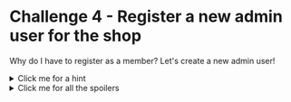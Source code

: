 # Challenge 4 - Register a new admin user for the shop

Why do I have to register as a member? Let's create a new admin user!

<details>
  <summary>Click me for a hint</summary>
  
  ```
  Try and intercept the registration request to see what it looks like. Maybe you could add a new parameter?
  ```
</details>

<details>
  <summary>Click me for all the spoilers</summary>
  
  # Spoilers
  
  Go to the login page, and begin registering a new user.
  
  <p align="center">
	<img src="https://github.com/DMUHackers/weekly_sessions/blob/master/2020-2021/week_6/challenge_4/ch4shots/1.png">
  </p>
  
 Make sure your burp is now intercepting!
  
  <p align="center">
	<img src="https://github.com/DMUHackers/weekly_sessions/blob/master/2020-2021/week_6/challenge_4/ch4shots/2.png">
  </p>
  
  Submit the request and go back to Burp. Right click and send this to the 'Repeater'.
  
  <p align="center">
	<img src="https://github.com/DMUHackers/weekly_sessions/blob/master/2020-2021/week_6/challenge_4/ch4shots/3.png">
  </p>
  
  Click 'Send' and see what response you get. It seems we're being assigned the role: 'customer'.

  <p align="center">
	<img src="https://github.com/DMUHackers/weekly_sessions/blob/master/2020-2021/week_6/challenge_4/ch4shots/4.png">
  </p>
  
  Change the email (so we're creating a new user) and add a new parameter "role":"admin". Make sure to include a comma on the parameter before.
  
  <p align="center">
	<img src="https://github.com/DMUHackers/weekly_sessions/blob/master/2020-2021/week_6/challenge_4/ch4shots/5.png">
  </p>
  
  Send the request again.
  
  <p align="center">
	<img src="https://github.com/DMUHackers/weekly_sessions/blob/master/2020-2021/week_6/challenge_4/ch4shots/6.png">
  </p>  
  
  Success, we created an admin user!

</details>

